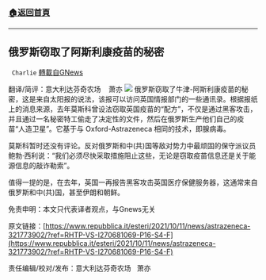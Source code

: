 ###  [:house:返回首頁](https://github.com/ourhimalayas/txt)
---


## 俄罗斯窃取了阿斯利康疫苗的秘密
` Charlie` [轉載自GNews](https://gnews.org/zh-hans/1587722/)

翻译/简评：意大利达芬奇农场    萧亦
![](https://assets.gnews.org/wp-content/uploads/2021/10/10111-1.jpg)
俄罗斯窃取了牛津-阿斯利康疫苗的秘密，这是来自太阳报的说法，该报可以访问英国情报部门的一些通讯录。根据报纸上的消息来源，去年莫斯科曾设法窃取英国疫苗的“配方”，不仅是通过黑客攻击，并且通过一名秘密特工偷走了决定性的文件，然后在俄罗斯生产他们自己的疫苗“人造卫星”。它基于与 Oxford-Astrazeneca 相同的技术，即腺病毒。

莫斯科暂时还没有评论。反对俄罗斯和中(共)国等敌对势力中最顽固的保守派议员鲍勃·西利说：“我们必须尽快采取措施阻止这些，无论是窃取疫苗信息还是关于能源信息的敲诈勒索”。

值得一提的是，在去年，英国一再报告黑客攻击英国医疗保健服务器，这通常来自俄罗斯和中(共)国，甚至伊朗和朝鲜。

免责申明：本文只代表译者观点，与Gnews无关

原文链接：[https://www.repubblica.it/esteri/2021/10/11/news/astrazeneca-321773902/?ref=RHTP-VS-I270681069-P16-S4-F](https://www.repubblica.it/esteri/2021/10/11/news/astrazeneca-321773902/?ref=RHTP-VS-I270681069-P16-S4-F)

责任编辑/校对/发布：意大利达芬奇农场   萧亦
